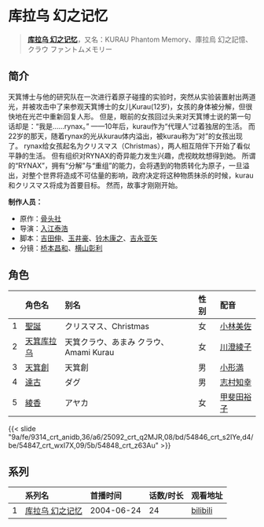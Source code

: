 # 库拉乌 幻之记忆


> <u>**[库拉乌 幻之记忆](http://bgm.tv/subject/4140)**</u>，又名：KURAU Phantom Memory、庫拉烏 幻之記憶、クラウ ファントムメモリー

## 简介


天箕博士与他的研究队在一次进行着原子碰撞的实验时，突然从实验装置射出两道光，并被攻击中了来参观天箕博士的女儿Kurau(12岁)，女孩的身体被分解，但很快地在光芒中重新回复人形。
但是，眼前的女孩回过头来对天箕博士说的第一句话却是：“我是……rynax。”
——10年后，kurau作为“代理人”过着独居的生活。
而22岁的那天，随着rynax的光从kurau体内溢出，被kurau称为“对”的女孩出现了。
rynax给女孩起名为クリスマス（Christmas），两人相互陪伴下开始了看似平静的生活。
但有组织对RYNAX的奇异能力发生兴趣，虎视眈眈想得到她。
所谓的“RYNAX”，拥有“分解”与“重组”的能力，会将遇到的物质转化为原子，一旦溢出，对整个世界将造成不可估量的影响，政府决定将这种物质抹杀的时候，kurau和クリスマス将成为首要目标。
然而，故事才刚刚开始。

**制作人员：**
- 原作：[骨头社](http://bgm.tv/person/44)
- 导演：[入江泰浩](http://bgm.tv/person/224)
- 脚本：[吉田伸](http://bgm.tv/person/1992)、[玉井豪](http://bgm.tv/person/3016)、[铃木康之](http://bgm.tv/person/6119)、[吉永亚矢](http://bgm.tv/person/13)
- 分镜：[桥本昌和](http://bgm.tv/person/7822)、[横山彰利](http://bgm.tv/person/2886)

## 角色

|     |   角色名   |   别名  | 性别 |  配音  |
|:--- |:------  |:----      |:---  |:--   |
| 1 | [聖誕](http://bgm.tv/character/9314) | クリスマス、Christmas | 女 | [小林美佐](http://bgm.tv/person/4237) |
| 2 | [天箕库拉乌](http://bgm.tv/character/25092) | 天箕クラウ、あまみ クラウ、Amami Kurau | 女 | [川澄綾子](http://bgm.tv/person/740) |
| 3 | [天箕創](http://bgm.tv/character/54846) | 天箕創 | 男 | [小形満](http://bgm.tv/person/4310) |
| 4 | [達古](http://bgm.tv/character/54847) | ダグ | 男 | [志村知幸](http://bgm.tv/person/4266) |
| 5 | [綾香](http://bgm.tv/character/54848) | アヤカ | 女 | [甲斐田裕子](http://bgm.tv/person/4245) |

{{< slide "9a/fe/9314_crt_anidb,36/a6/25092_crt_q2MJR,08/bd/54846_crt_s2IYe,d4/be/54847_crt_wxI7X,09/5b/54848_crt_z63Au" >}}

## 系列

|     |   系列名   |   首播时间  | 话数/时长  | 观看地址 |
|:---  |:------    |:----      |:---       |:---  |
| 1 |[库拉乌 幻之记忆](https://bgm.tv/subject/4140)| 2004-06-24 | 24 | [bilibili](https://www.bilibili.com/bangumi/play/ep40104)  |



